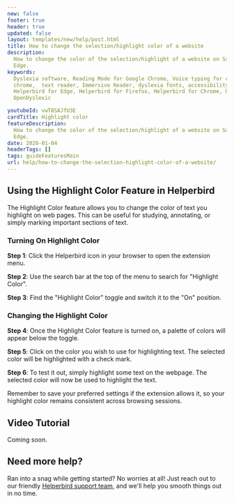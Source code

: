 ```yaml
---
new: false
footer: true
header: true
updated: false
layout: templates/new/help/post.html
title: How to change the selection/highlight color of a website
description:
  How to change the color of the selection/highlight of a website on Safrai, Chrome, Firefox or
  Edge.
keywords:
  Dyslexia software, Reading Mode for Google Chrome, Voice typing for chrome, Text to speech for
  chrome,  text reader, Immersive Reader, dyslexia fonts, accessibility software, dyslexia software,
  Helperbird for Edge, Helperbird for Firefox, Helperbird for Chrome, Opendyslexic for Chrome,
  OpenDyslexic

youtubeId: vwT8SAJfU3E
cardTitle: Highlight color
featureDescription:
  How to change the color of the selection/highlight of a website on Safrai, Chrome, Firefox or
  Edge.
date: 2020-01-04
headerTags: []
tags: guideFeaturesMain
url: help/how-to-change-the-selection-highlight-color-of-a-website/
---
```



## Using the Highlight Color Feature in Helperbird

The Highlight Color feature allows you to change the color of text you highlight on web pages. This can be useful for studying, annotating, or simply marking important sections of text.

### Turning On Highlight Color

**Step 1**: Click the Helperbird icon in your browser to open the extension menu.

**Step 2**: Use the search bar at the top of the menu to search for "Highlight Color".

**Step 3**: Find the "Highlight Color" toggle and switch it to the "On" position.

### Changing the Highlight Color

**Step 4**: Once the Highlight Color feature is turned on, a palette of colors will appear below the toggle.

**Step 5**: Click on the color you wish to use for highlighting text. The selected color will be highlighted with a check mark.

**Step 6**: To test it out, simply highlight some text on the webpage. The selected color will now be used to highlight the text.

Remember to save your preferred settings if the extension allows it, so your highlight color remains consistent across browsing sessions.



## Video Tutorial

Coming soon.



## Need more help?

Ran into a snag while getting started? No worries at all! Just reach out to our friendly [Helperbird support team](/support/), and we'll help you smooth things out in no time.

